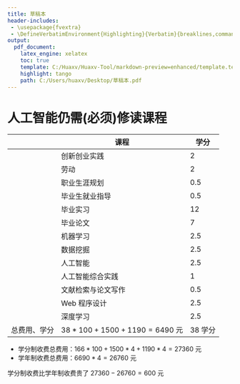 ```yaml
---
title: 草稿本
header-includes:
 - \usepackage{fvextra}
 - \DefineVerbatimEnvironment{Highlighting}{Verbatim}{breaklines,commandchars=\\\{\}}
output:
  pdf_document:
    latex_engine: xelatex
    toc: true
    template: C:/Huaxv/Huaxv-Tool/markdown-preview=enhanced/template.tex
    highlight: tango
    path: C:/Users/huaxv/Desktop/草稿本.pdf
---
```


# 人工智能仍需(必须)修读课程

|  | 课程 | 学分 |
| --- | --- | --- |
|  | 创新创业实践 | 2 |
|  | 劳动 | 2 |
|  | 职业生涯规划 | 0.5 |
|  | 毕业生就业指导 | 0.5 |
|  | 毕业实习 | 12 |
|  | 毕业论文 | 7 |
|  | 机器学习 | 2.5 |
|  | 数据挖掘 | 2.5 |
|  | 人工智能 | 2.5 |
|  | 人工智能综合实践 | 1 |
|  | 文献检索与论文写作 | 0.5 |
|  | Web 程序设计 | 2.5 |
|  | 深度学习 | 2.5 |
| 总费用、学分 | $38 * 100 + 1500 + 1190 = 6490$ 元 | 38 学分 |

- 学分制收费总费用：$166 * 100 + 1500 * 4 + 1190 * 4 = 27360$ 元
- 学年制收费总费用：$6690 * 4 = 26760$ 元

学分制收费比学年制收费贵了 $27360 - 26760 = 600$ 元
